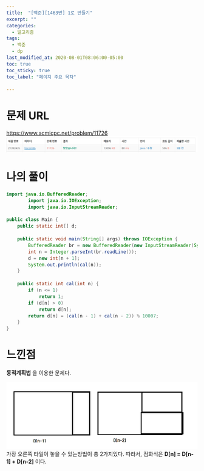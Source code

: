 ```yaml
---
title:  "[백준][1463번] 1로 만들기"
excerpt: ""
categories:
  - 알고리즘
tags:
  - 백준
  - dp
last_modified_at: 2020-08-01T08:06:00-05:00
toc: true
toc_sticky: true
toc_label: "페이지 주요 목차"

---
```

# 문제 URL
https://www.acmicpc.net/problem/11726
![boj11726](/images/2020/08/boj11726.png)

# 나의 풀이
```java
import java.io.BufferedReader;
        import java.io.IOException;
        import java.io.InputStreamReader;

public class Main {
    public static int[] d;

    public static void main(String[] args) throws IOException {
        BufferedReader br = new BufferedReader(new InputStreamReader(System.in));
        int n = Integer.parseInt(br.readLine());
        d = new int[n + 1];
        System.out.println(cal(n));
    }

    public static int cal(int n) {
        if (n <= 1)
            return 1;
        if (d[n] > 0)
            return d[n];
        return d[n] = (cal(n - 1) + cal(n - 2)) % 10007;
    }
}

```

# 느낀점
__동적계획법__ 을 이용한 문제다.

![boj11726-2](/images/2020/08/boj11726-2.png)
가장 오른쪽 타일이 놓을 수 있는방법이 총 2가지있다.
따라서,
점화식은 __D[n] = D[n-1] + D[n-2]__ 이다.
